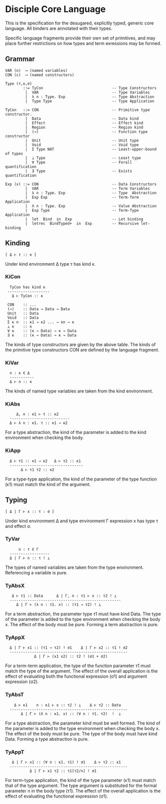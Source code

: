 
# Disciple Core Language

This is the specification for the desugared, explicitly typed, generic core language. All binders are annotated with their types.

Specific language fragments provide their own set of primitives, and may place further restrictions on how types and term exressions may be formed.

## Grammar
```
VAR (n)  ⟶ (named variables)
CON (c)  ⟶ (named constructors)

Type (τ,κ,σ) 
        ::= TyCon                               -- Type Constructors
         |  VAR                                 -- Type Variables
         |  λ n : Type. Exp                     -- Type Abstraction
         |  Type Type                           -- Type Application

TyCon   ::= CON                                 -- Primitive type constructor.
         |  Data                                -- Data kind
         |  Effect                              -- Effect kind
         |  Region                              -- Region kind
         |  (→)                                 -- Function type constructor
         |  Unit                                -- Unit type
         |  Void                                -- Void type
         |  Σ Type NAT                          -- Least-upper-bound of types
         |  ⊥ Type                              -- Least type
         |  ∀ Type                              -- Forall quantification
         |  ∃ Type                              -- Exists quantification

Exp (x) ::= CON                                 -- Data Constructors
         |  VAR                                 -- Term Variables
         |  λ n : Type. Exp                     -- Type  Abstraction
         |  Exp Exp                             -- Term-Term Application
         |  Λ n : Type. Exp                     -- Value Abstraction
         |  Exp Type                            -- Term-Type Application 
         |  let  Bind  in  Exp                  -- Let binding
         |  letrec  BindTyped+  in  Exp         -- Recursive let-binding
```

## Kinding

```
[ Δ ⊢ τ :: κ ]
```

Under kind environment Δ type τ has kind κ.

### KiCon


```
  TyCon has kind κ
 -------------------
   Δ ⊢ TyCon :: κ

 CON    :: ...
 (→)    :: Data → Data → Data
 Unit   :: Data
 Void   :: Data
 Σ κ n  :: κ1 → κ2 ... → κn → κ
 ⊥ κ    :: κ
 ∀ κ    :: (κ → Data) → κ → Data
 ∃ κ    :: (κ → Data) → κ → Data
```

The kinds of type constructors are given by the above table. The kinds of the primitive type constructors CON are defined by the language fragment.


### KiVar

```
  n : κ ∈ Δ
  -----------
  Δ ⊢ n :: κ
```

The kinds of named type variables are taken from the kind environment.


### KiAbs

```
     Δ, n : κ1 ⊢ τ :: κ2
  ---------------------------
  Δ ⊢ λ n : κ1. τ :: κ1 → κ2
```

For a type abstraction, the kind of the parameter is added to the kind environment when checking the body.

### KiApp

```
  Δ ⊢ τ1 :: κ1 → κ2   Δ ⊢ τ2 :: κ1
  ---------------------------------
       Δ ⊢ τ1 τ2 :: κ2
```

For a type-type application, the kind of the parameter of the type function (κ1) must match the kind of the argument.


## Typing

```
[ Δ | Γ ⊢ x :: τ : σ ]
```
Under kind environment Δ and type environment Γ expression x has type τ and effect σ.


### TyVar

```
      n : τ ∈ Γ
  ------------------
  Δ | Γ ⊢ n :: τ ! ⊥
```

The types of named variables are taken from the type environment. Referencing a variable is pure.


### TyAbsX
  
```
   Δ ⊢ τ1 :: Data      Δ | Γ, n : τ1 ⊢ x :: τ2 ! ⊥ 
  --------------------------------------------------
     Δ | Γ ⊢ (λ n : τ1. x) :: (τ1 → τ2) ! ⊥
```

For a term abstraction, the parameter type τ1 must have kind Data. The type of the parameter is added to the type environment when checking the body x. The effect of the body must be pure. Forming a term abstraction is pure.


### TyAppX

```
  Δ | Γ ⊢ x1 :: (τ1 → τ2) ! σ1    Δ | Γ ⊢ x2 :: τ1 ! σ2
  -----------------------------------------------------
             Δ | Γ ⊢ (x1 x2) :: τ2 ! (σ1 + σ2)
```

For a term-term application, the type of the function parameter τ1 must match the type of the argument. The effect of the overall application is the effect of evaluating both the functional expression (σ1) and argument expression (σ2).


### TyAbsT

```
    Δ ⊢ κ1    n : κ1 ⊢ x :: τ2 ! ⊥    Δ ⊢ τ2 :: Data
  -----------------------------------------------------
       Δ | Γ ⊢ (Λ n : κ1. x) :: (∀ n : τ1. τ2)  !  ⊥
```

For a type abstraction, the parameter kind must be well formed. The kind of the parameter is added to the type environment when checking the body x. The effect of the body must be pure. The type of the body must have kind Data. Forming a type abstraction is pure.


### TyAppT

```
   Δ | Γ ⊢ x1 :: (∀ n : κ1. τ1) ! σ1    Δ ⊢ τ2 :: κ1
  -----------------------------------------------------
           Δ | Γ ⊢ x1 τ2 :: τ1[τ2/n] ! σ1
```

For term-type application, the kind of the type parameter (κ1) must match that of the type argument. The type argument is substituted for the formal parameter n in the body type (τ1). The effect of the overall application is the effect of evaluating the functional expression (σ1).




